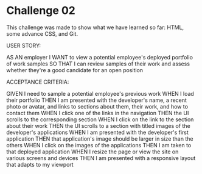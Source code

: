 # Challenge 02

This challenge was made to show what we have learned so far:
HTML, some advance CSS, and Git. 



USER STORY:

AS AN employer
I WANT to view a potential employee's deployed portfolio of work samples
SO THAT I can review samples of their work and assess whether they're a good candidate for an open position



ACCEPTANCE CRITERIA: 

GIVEN I need to sample a potential employee's previous work
WHEN I load their portfolio
THEN I am presented with the developer's name, a recent photo or avatar, and links to sections about them, their work, and how to contact them
WHEN I click one of the links in the navigation
THEN the UI scrolls to the corresponding section
WHEN I click on the link to the section about their work
THEN the UI scrolls to a section with titled images of the developer's applications
WHEN I am presented with the developer's first application
THEN that application's image should be larger in size than the others
WHEN I click on the images of the applications
THEN I am taken to that deployed application
WHEN I resize the page or view the site on various screens and devices
THEN I am presented with a responsive layout that adapts to my viewport

